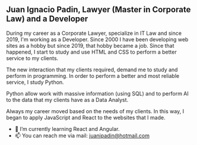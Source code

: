 <h2>Juan Ignacio Padin, Lawyer (Master in Corporate Law) and a Developer </h2>
 
<p>During my career as a Corporate Lawyer, specialize in IT Law and since 2019, I'm working as a Developer. Since 2000 I have been developing web sites as a hobby but since 2019, that hobby became a job. Since that happened, I start to study and use HTML and CSS to perform a better service to my clients.</p>
<p>The new interaction that my clients required, demand me to study and perform in programming. In order to perform a better and most reliable service, I study Python.</p>
<p>Python allow work with massive information (using SQL) and to perform AI to the data that my clients have as a Data Analyst. 
 
 <p> Always my career moved based on the needs of my clients. In this way, I began to apply JavaScript and React to the websites that I made. </p>

- 🌱 I’m currently learning React and Angular.
- 📫 You can reach me via mail: juanipadin@hotmail.com
<!---
juanipadin/juanipadin is a ✨ special ✨ repository because its `README.md` (this file) appears on your GitHub profile.
You can click the Preview link to take a look at your changes.
--->

